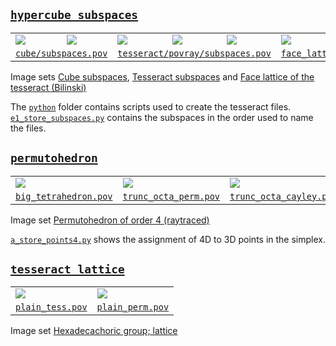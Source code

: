 ## [`hypercube_subspaces`](https://github.com/watchduck/small_povray_projects/tree/master/projects/hypercube_subspaces)

<table>
<tr>
<td>
  <a href="https://commons.wikimedia.org/wiki/File:Cube_subspace_2b5.png">
    <img src="https://upload.wikimedia.org/wikipedia/commons/thumb/1/1f/Cube_subspace_2b5.png/110px-Cube_subspace_2b5.png"/>
  </a>
<td>
  <a href="https://commons.wikimedia.org/wiki/File:Cube_subspace_1c3.png">
    <img src="https://upload.wikimedia.org/wikipedia/commons/thumb/f/f3/Cube_subspace_1c3.png/110px-Cube_subspace_1c3.png"/>
  </a>
<td>
  <a href="https://commons.wikimedia.org/wiki/File:Tesseract_subspace_3b11.png">
    <img src="https://upload.wikimedia.org/wikipedia/commons/thumb/e/ef/Tesseract_subspace_3b11.png/100px-Tesseract_subspace_3b11.png"/>
  </a>
<td>
  <a href="https://commons.wikimedia.org/wiki/File:Tesseract_subspace_2b17.png">
    <img src="https://upload.wikimedia.org/wikipedia/commons/thumb/8/8c/Tesseract_subspace_2b17.png/100px-Tesseract_subspace_2b17.png"/>
  </a>
<td>
  <a href="https://commons.wikimedia.org/wiki/File:Tesseract_subspace_2b17.png">
    <img src="https://upload.wikimedia.org/wikipedia/commons/thumb/7/7c/Tesseract_subspace_1b11.png/100px-Tesseract_subspace_1b11.png"/>
  </a>
<td>
  <a href="https://commons.wikimedia.org/wiki/File:Face_lattice_of_the_tesseract.png">
    <img src="https://upload.wikimedia.org/wikipedia/commons/thumb/1/18/Face_lattice_of_the_tesseract.png/100px-Face_lattice_of_the_tesseract.png"/>
  </a>
<tr>
<td colspan="2">
  <a href="https://github.com/watchduck/small_povray_projects/blob/master/projects/hypercube_subspaces/cube/subspaces.pov">
    <code>cube/subspaces.pov</code>
  </a>
<td colspan="3">
  <a href="https://github.com/watchduck/small_povray_projects/blob/master/projects/hypercube_subspaces/tesseract/povray/subspaces.pov">
    <code>tesseract/povray/subspaces.pov</code>
  </a>
<td>
  <a href="https://github.com/watchduck/small_povray_projects/blob/master/projects/hypercube_subspaces/tesseract/povray/face_lattice.pov">
    <code>face_lattice.pov</code>
  </a>
</table>

Image sets
[Cube subspaces](https://commons.wikimedia.org/wiki/Category:Cube_subspaces_(image_set)),
[Tesseract subspaces](https://commons.wikimedia.org/wiki/Category:Tesseract_subspaces_(image_set)) and
[Face lattice of the tesseract (Bilinski)](https://commons.wikimedia.org/wiki/Category:Face_lattice_of_the_tesseract_(Bilinski))

The [`python`](https://github.com/watchduck/small_povray_projects/tree/master/projects/hypercube_subspaces/tesseract/python) folder 
contains scripts used to create the tesseract files.<br>
[`e1_store_subspaces.py`](https://github.com/watchduck/small_povray_projects/blob/master/projects/hypercube_subspaces/tesseract/python/e1_store_subspaces.py#L116)
contains the subspaces in the order used to name the files.


## [`permutohedron`](https://github.com/watchduck/small_povray_projects/tree/master/projects/permutohedron)

<table>
<tr>
<td>
  <a href="https://commons.wikimedia.org/wiki/File:Permutohedron_in_simplex_of_order_4_(0-based).png">
    <img src="https://upload.wikimedia.org/wikipedia/commons/thumb/a/a1/Permutohedron_in_simplex_of_order_4_%280-based%29.png/224px-Permutohedron_in_simplex_of_order_4_%280-based%29.png"/>
  </a>
<td>
  <a href="https://commons.wikimedia.org/wiki/File:Symmetric_group_4;_permutohedron_3D;_transpositions_(0-based).png">
    <img src="https://upload.wikimedia.org/wikipedia/commons/thumb/2/2d/Symmetric_group_4%3B_permutohedron_3D%3B_transpositions_%280-based%29.png/234px-Symmetric_group_4%3B_permutohedron_3D%3B_transpositions_%280-based%29.png"/>
  </a>
<td>
  <a href="https://commons.wikimedia.org/wiki/File:Symmetric_group_4;_Cayley_graph_1,2,6_(0-based).png">
    <img src="https://upload.wikimedia.org/wikipedia/commons/thumb/6/6f/Symmetric_group_4%3B_Cayley_graph_1%2C2%2C6_%280-based%29.png/234px-Symmetric_group_4%3B_Cayley_graph_1%2C2%2C6_%280-based%29.png"/>
  </a>
<tr>
<td>
  <a href="https://github.com/watchduck/small_povray_projects/blob/master/projects/permutohedron/povray/big_tetrahedron.pov">
    <code>big_tetrahedron.pov</code>
  </a>
<td>
  <a href="https://github.com/watchduck/small_povray_projects/blob/master/projects/permutohedron/povray/trunc_octa_perm.pov">
    <code>trunc_octa_perm.pov</code>
  </a>
<td>
  <a href="https://github.com/watchduck/small_povray_projects/blob/master/projects/permutohedron/povray/trunc_octa_cayley.pov">
    <code>trunc_octa_cayley.pov</code>
  </a>
</table>

Image set [Permutohedron of order 4 (raytraced)](https://commons.wikimedia.org/wiki/Category:Permutohedron_of_order_4_(raytraced))

[`a_store_points4.py`](https://github.com/watchduck/small_povray_projects/blob/master/projects/permutohedron/python/a_store_points4.py)
shows the assignment of 4D to 3D points in the simplex.


## [`tesseract_lattice`](https://github.com/watchduck/small_povray_projects/tree/master/projects/tesseract_lattice)

<table>
<tr>
<td>
  <a href="https://commons.wikimedia.org/wiki/File:Lattice_of_the_hexadecachoric_group,_TP.png">
    <img src="https://upload.wikimedia.org/wikipedia/commons/thumb/c/c7/Lattice_of_the_hexadecachoric_group%2C_TP.png/180px-Lattice_of_the_hexadecachoric_group%2C_TP.png"/>
  </a>
<td>
  <a href="https://commons.wikimedia.org/wiki/File:Lattice_of_the_hexadecachoric_group,_PT.png">
    <img src="https://upload.wikimedia.org/wikipedia/commons/thumb/d/d3/Lattice_of_the_hexadecachoric_group%2C_PT.png/240px-Lattice_of_the_hexadecachoric_group%2C_PT.png"/>
  </a>
<tr>
<td>
  <a href="https://github.com/watchduck/small_povray_projects/blob/master/projects/tesseract_lattice/plain_tess.pov">
    <code>plain_tess.pov</code>
  </a>
<td>
  <a href="https://github.com/watchduck/small_povray_projects/blob/master/projects/tesseract_lattice/plain_perm.pov">
    <code>plain_perm.pov</code>
  </a>
</table>

Image set [Hexadecachoric group; lattice](https://commons.wikimedia.org/wiki/Category:Hexadecachoric_group;_lattice_(image_set))
